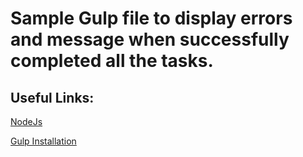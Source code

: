 # Sample Gulp file to display errors and message when successfully completed all the tasks.

## Useful Links:
[NodeJs](https://nodejs.org/en/)

[Gulp Installation](https://github.com/gulpjs/gulp/blob/master/docs/getting-started.md)